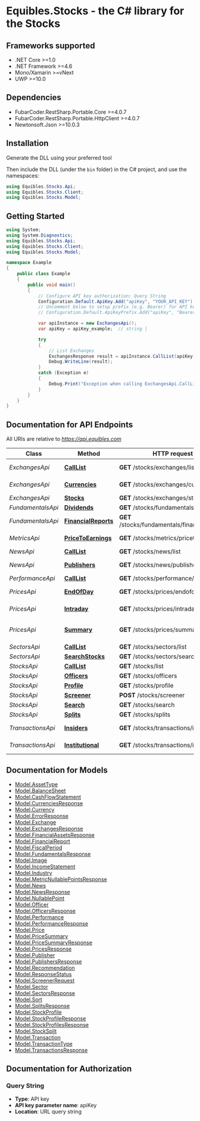 # Equibles.Stocks - the C# library for the Stocks


<a name="frameworks-supported"></a>
## Frameworks supported
- .NET Core >=1.0
- .NET Framework >=4.6
- Mono/Xamarin >=vNext
- UWP >=10.0

<a name="dependencies"></a>
## Dependencies
- FubarCoder.RestSharp.Portable.Core >=4.0.7
- FubarCoder.RestSharp.Portable.HttpClient >=4.0.7
- Newtonsoft.Json >=10.0.3

<a name="installation"></a>
## Installation
Generate the DLL using your preferred tool

Then include the DLL (under the `bin` folder) in the C# project, and use the namespaces:
```csharp
using Equibles.Stocks.Api;
using Equibles.Stocks.Client;
using Equibles.Stocks.Model;
```
<a name="getting-started"></a>
## Getting Started

```csharp
using System;
using System.Diagnostics;
using Equibles.Stocks.Api;
using Equibles.Stocks.Client;
using Equibles.Stocks.Model;

namespace Example
{
    public class Example
    {
        public void main()
        {
            // Configure API key authorization: Query String
            Configuration.Default.ApiKey.Add("apiKey", "YOUR_API_KEY");
            // Uncomment below to setup prefix (e.g. Bearer) for API key, if needed
            // Configuration.Default.ApiKeyPrefix.Add("apiKey", "Bearer");

            var apiInstance = new ExchangesApi();
            var apiKey = apiKey_example;  // string | 

            try
            {
                // List Exchanges
                ExchangesResponse result = apiInstance.CallList(apiKey);
                Debug.WriteLine(result);
            }
            catch (Exception e)
            {
                Debug.Print("Exception when calling ExchangesApi.CallList: " + e.Message );
            }
        }
    }
}
```

<a name="documentation-for-api-endpoints"></a>
## Documentation for API Endpoints

All URIs are relative to *https://api.equibles.com*

Class | Method | HTTP request | Description
------------ | ------------- | ------------- | -------------
*ExchangesApi* | [**CallList**](docs/ExchangesApi.md#calllist) | **GET** /stocks/exchanges/list | List Exchanges
*ExchangesApi* | [**Currencies**](docs/ExchangesApi.md#currencies) | **GET** /stocks/exchanges/currencies | List Currencies
*ExchangesApi* | [**Stocks**](docs/ExchangesApi.md#stocks) | **GET** /stocks/exchanges/stocks | List Stocks
*FundamentalsApi* | [**Dividends**](docs/FundamentalsApi.md#dividends) | **GET** /stocks/fundamentals/dividends | Dividends
*FundamentalsApi* | [**FinancialReports**](docs/FundamentalsApi.md#financialreports) | **GET** /stocks/fundamentals/financialreports | Financial Statements
*MetricsApi* | [**PriceToEarnings**](docs/MetricsApi.md#pricetoearnings) | **GET** /stocks/metrics/pricetoearnings | Historical P/E
*NewsApi* | [**CallList**](docs/NewsApi.md#calllist) | **GET** /stocks/news/list | List News
*NewsApi* | [**Publishers**](docs/NewsApi.md#publishers) | **GET** /stocks/news/publishers | List Publishers
*PerformanceApi* | [**CallList**](docs/PerformanceApi.md#calllist) | **GET** /stocks/performance/list | Performance
*PricesApi* | [**EndOfDay**](docs/PricesApi.md#endofday) | **GET** /stocks/prices/endofday | End Of Day Prices
*PricesApi* | [**Intraday**](docs/PricesApi.md#intraday) | **GET** /stocks/prices/intraday | Intraday Prices
*PricesApi* | [**Summary**](docs/PricesApi.md#summary) | **GET** /stocks/prices/summary | Latest trading day summary
*SectorsApi* | [**CallList**](docs/SectorsApi.md#calllist) | **GET** /stocks/sectors/list | List Sectors
*SectorsApi* | [**SearchStocks**](docs/SectorsApi.md#searchstocks) | **GET** /stocks/sectors/searchstocks | List Stocks
*StocksApi* | [**CallList**](docs/StocksApi.md#calllist) | **GET** /stocks/list | List Stocks
*StocksApi* | [**Officers**](docs/StocksApi.md#officers) | **GET** /stocks/officers | Officers
*StocksApi* | [**Profile**](docs/StocksApi.md#profile) | **GET** /stocks/profile | Profile
*StocksApi* | [**Screener**](docs/StocksApi.md#screener) | **POST** /stocks/screener | Screener
*StocksApi* | [**Search**](docs/StocksApi.md#search) | **GET** /stocks/search | Search
*StocksApi* | [**Splits**](docs/StocksApi.md#splits) | **GET** /stocks/splits | Splits
*TransactionsApi* | [**Insiders**](docs/TransactionsApi.md#insiders) | **GET** /stocks/transactions/insiders | Insider Transactions
*TransactionsApi* | [**Institutional**](docs/TransactionsApi.md#institutional) | **GET** /stocks/transactions/institutional | Institutional Transactions

<a name="documentation-for-models"></a>
## Documentation for Models

 - [Model.AssetType](docs/AssetType.md)
 - [Model.BalanceSheet](docs/BalanceSheet.md)
 - [Model.CashFlowStatement](docs/CashFlowStatement.md)
 - [Model.CurrenciesResponse](docs/CurrenciesResponse.md)
 - [Model.Currency](docs/Currency.md)
 - [Model.ErrorResponse](docs/ErrorResponse.md)
 - [Model.Exchange](docs/Exchange.md)
 - [Model.ExchangesResponse](docs/ExchangesResponse.md)
 - [Model.FinancialAssetsResponse](docs/FinancialAssetsResponse.md)
 - [Model.FinancialReport](docs/FinancialReport.md)
 - [Model.FiscalPeriod](docs/FiscalPeriod.md)
 - [Model.FundamentalsResponse](docs/FundamentalsResponse.md)
 - [Model.Image](docs/Image.md)
 - [Model.IncomeStatement](docs/IncomeStatement.md)
 - [Model.Industry](docs/Industry.md)
 - [Model.MetricNullablePointsResponse](docs/MetricNullablePointsResponse.md)
 - [Model.News](docs/News.md)
 - [Model.NewsResponse](docs/NewsResponse.md)
 - [Model.NullablePoint](docs/NullablePoint.md)
 - [Model.Officer](docs/Officer.md)
 - [Model.OfficersResponse](docs/OfficersResponse.md)
 - [Model.Performance](docs/Performance.md)
 - [Model.PerformanceResponse](docs/PerformanceResponse.md)
 - [Model.Price](docs/Price.md)
 - [Model.PriceSummary](docs/PriceSummary.md)
 - [Model.PriceSummaryResponse](docs/PriceSummaryResponse.md)
 - [Model.PricesResponse](docs/PricesResponse.md)
 - [Model.Publisher](docs/Publisher.md)
 - [Model.PublishersResponse](docs/PublishersResponse.md)
 - [Model.Recommendation](docs/Recommendation.md)
 - [Model.ResponseStatus](docs/ResponseStatus.md)
 - [Model.ScreenerRequest](docs/ScreenerRequest.md)
 - [Model.Sector](docs/Sector.md)
 - [Model.SectorsResponse](docs/SectorsResponse.md)
 - [Model.Sort](docs/Sort.md)
 - [Model.SplitsResponse](docs/SplitsResponse.md)
 - [Model.StockProfile](docs/StockProfile.md)
 - [Model.StockProfileResponse](docs/StockProfileResponse.md)
 - [Model.StockProfilesResponse](docs/StockProfilesResponse.md)
 - [Model.StockSplit](docs/StockSplit.md)
 - [Model.Transaction](docs/Transaction.md)
 - [Model.TransactionType](docs/TransactionType.md)
 - [Model.TransactionsResponse](docs/TransactionsResponse.md)

<a name="documentation-for-authorization"></a>
## Documentation for Authorization

<a name="Query String"></a>
### Query String

- **Type**: API key
- **API key parameter name**: apiKey
- **Location**: URL query string

